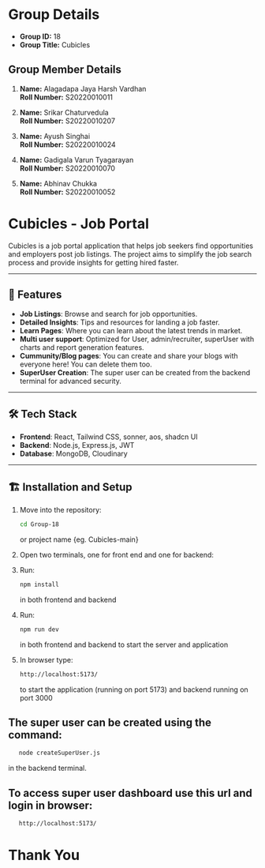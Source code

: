 # Group Details

- **Group ID:** 18
- **Group Title:** Cubicles

## Group Member Details

1. **Name:** Alagadapa Jaya Harsh Vardhan  
   **Roll Number:** S20220010011

2. **Name:** Srikar Chaturvedula  
   **Roll Number:** S20220010207

3. **Name:** Ayush Singhai  
   **Roll Number:** S20220010024

4. **Name:** Gadigala Varun Tyagarayan  
   **Roll Number:** S20220010070

5. **Name:** Abhinav Chukka  
   **Roll Number:** S20220010052


# Cubicles - Job Portal

Cubicles is a job portal application that helps job seekers find opportunities and employers post job listings. The project aims to simplify the job search process and provide insights for getting hired faster.

---

## 🚀 Features

- **Job Listings**: Browse and search for job opportunities.
- **Detailed Insights**: Tips and resources for landing a job faster.
- **Learn Pages**: Where you can learn about the latest trends in market.
- **Multi user support**: Optimized for User, admin/recruiter, superUser with charts and report generation features.
- **Cummunity/Blog pages**: You can create and share your blogs with everyone here! You can delete them too.
- **SuperUser Creation**: The super user can be created from the backend terminal for advanced security.


---

## 🛠️ Tech Stack

- **Frontend**: React, Tailwind CSS, sonner, aos, shadcn UI
- **Backend**: Node.js, Express.js, JWT
- **Database**: MongoDB, Cloudinary

---

## 🏗️ Installation and Setup

1. Move into the repository:
   ```bash
   cd Group-18 
   ```
   or project name {eg. Cubicles-main}
1. Open two terminals, one for front end and one for backend:

1. Run:
   ```bash
   npm install
   ```
   in both frontend and backend

1. Run:
   ```bash
   npm run dev
   ```
   in both frontend and backend to start the server and application

1. In browser type:

   ```bash
   http://localhost:5173/ 
   ```
   to start the application (running on port 5173)
   and backend running on port 3000



## The super user can be created using the command:
```bash
   node createSuperUser.js
```
in the backend terminal.


## To access super user dashboard use this url and login in browser:
```bash
   http://localhost:5173/ 
```
# Thank You

